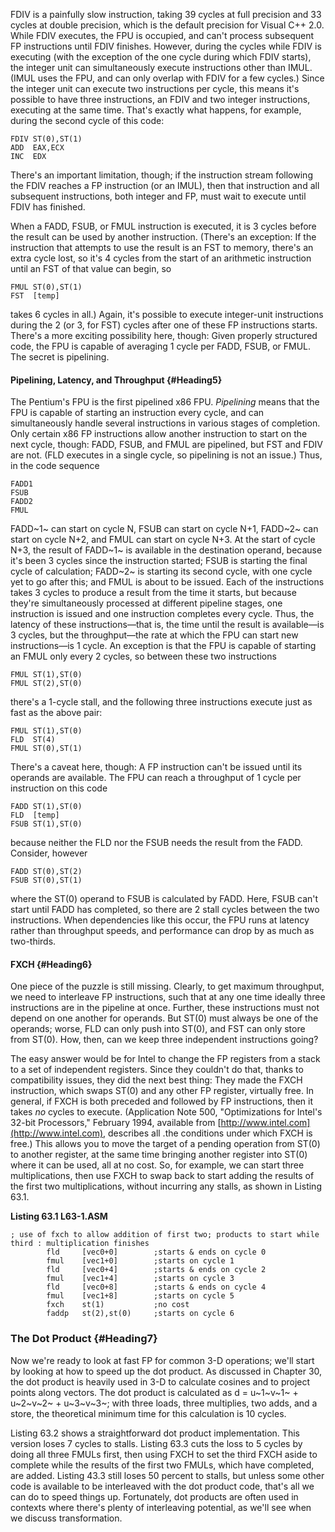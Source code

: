 FDIV is a painfully slow instruction, taking 39 cycles at full precision
and 33 cycles at double precision, which is the default precision for
Visual C++ 2.0. While FDIV executes, the FPU is occupied, and can't
process subsequent FP instructions until FDIV finishes. However, during
the cycles while FDIV is executing (with the exception of the one cycle
during which FDIV starts), the integer unit can simultaneously execute
instructions other than IMUL. (IMUL uses the FPU, and can only overlap
with FDIV for a few cycles.) Since the integer unit can execute two
instructions per cycle, this means it's possible to have three
instructions, an FDIV and two integer instructions, executing at the
same time. That's exactly what happens, for example, during the second
cycle of this code:

    FDIV ST(0),ST(1)
    ADD  EAX,ECX
    INC  EDX

There's an important limitation, though; if the instruction stream
following the FDIV reaches a FP instruction (or an IMUL), then that
instruction and all subsequent instructions, both integer and FP, must
wait to execute until FDIV has finished.

When a FADD, FSUB, or FMUL instruction is executed, it is 3 cycles
before the result can be used by another instruction. (There's an
exception: If the instruction that attempts to use the result is an FST
to memory, there's an extra cycle lost, so it's 4 cycles from the start
of an arithmetic instruction until an FST of that value can begin, so

    FMUL ST(0),ST(1)
    FST  [temp]

takes 6 cycles in all.) Again, it's possible to execute integer-unit
instructions during the 2 (or 3, for FST) cycles after one of these FP
instructions starts. There's a more exciting possibility here, though:
Given properly structured code, the FPU is capable of averaging 1 cycle
per FADD, FSUB, or FMUL. The secret is pipelining.

#### Pipelining, Latency, and Throughput {#Heading5}

The Pentium's FPU is the first pipelined x86 FPU. *Pipelining* means
that the FPU is capable of starting an instruction every cycle, and can
simultaneously handle several instructions in various stages of
completion. Only certain x86 FP instructions allow another instruction
to start on the next cycle, though: FADD, FSUB, and FMUL are pipelined,
but FST and FDIV are not. (FLD executes in a single cycle, so pipelining
is not an issue.) Thus, in the code sequence

    FADD1
    FSUB
    FADD2
    FMUL

FADD~1~ can start on cycle N, FSUB can start on cycle N+1, FADD~2~ can
start on cycle N+2, and FMUL can start on cycle N+3. At the start of
cycle N+3, the result of FADD~1~ is available in the destination
operand, because it's been 3 cycles since the instruction started; FSUB
is starting the final cycle of calculation; FADD~2~ is starting its
second cycle, with one cycle yet to go after this; and FMUL is about to
be issued. Each of the instructions takes 3 cycles to produce a result
from the time it starts, but because they're simultaneously processed at
different pipeline stages, one instruction is issued and one instruction
completes every cycle. Thus, the latency of these instructions—that is,
the time until the result is available—is 3 cycles, but the
throughput—the rate at which the FPU can start new instructions—is 1
cycle. An exception is that the FPU is capable of starting an FMUL only
every 2 cycles, so between these two instructions

    FMUL ST(1),ST(0)
    FMUL ST(2),ST(0)

there's a 1-cycle stall, and the following three instructions execute
just as fast as the above pair:

    FMUL ST(1),ST(0)
    FLD  ST(4)
    FMUL ST(0),ST(1)

There's a caveat here, though: A FP instruction can't be issued until
its operands are available. The FPU can reach a throughput of 1 cycle
per instruction on this code

    FADD ST(1),ST(0)
    FLD  [temp]
    FSUB ST(1),ST(0)

because neither the FLD nor the FSUB needs the result from the FADD.
Consider, however

    FADD ST(0),ST(2)
    FSUB ST(0),ST(1)

where the ST(0) operand to FSUB is calculated by FADD. Here, FSUB can't
start until FADD has completed, so there are 2 stall cycles between the
two instructions. When dependencies like this occur, the FPU runs at
latency rather than throughput speeds, and performance can drop by as
much as two-thirds.

#### FXCH {#Heading6}

One piece of the puzzle is still missing. Clearly, to get maximum
throughput, we need to interleave FP instructions, such that at any one
time ideally three instructions are in the pipeline at once. Further,
these instructions must not depend on one another for operands. But
ST(0) must always be one of the operands; worse, FLD can only push into
ST(0), and FST can only store from ST(0). How, then, can we keep three
independent instructions going?

The easy answer would be for Intel to change the FP registers from a
stack to a set of independent registers. Since they couldn't do that,
thanks to compatibility issues, they did the next best thing: They made
the FXCH instruction, which swaps ST(0) and any other FP register,
virtually free. In general, if FXCH is both preceded and followed by FP
instructions, then it takes *no* cycles to execute. (Application Note
500, "Optimizations for Intel's 32-bit Processors," February 1994,
available from [http://www.intel.com](http://www.intel.com), describes
all .the conditions under which FXCH is free.) This allows you to move
the target of a pending operation from ST(0) to another register, at the
same time bringing another register into ST(0) where it can be used, all
at no cost. So, for example, we can start three multiplications, then
use FXCH to swap back to start adding the results of the first two
multiplications, without incurring any stalls, as shown in Listing 63.1.

**Listing 63.1 L63-1.ASM**

    ; use of fxch to allow addition of first two; products to start while third : multiplication finishes
            fld     [vec0+0]        ;starts & ends on cycle 0
            fmul    [vec1+0]        ;starts on cycle 1
            fld     [vec0+4]        ;starts & ends on cycle 2
            fmul    [vec1+4]        ;starts on cycle 3
            fld     [vec0+8]        ;starts & ends on cycle 4
            fmul    [vec1+8]        ;starts on cycle 5
            fxch    st(1)           ;no cost
            faddp   st(2),st(0)     ;starts on cycle 6

### The Dot Product {#Heading7}

Now we're ready to look at fast FP for common 3-D operations; we'll
start by looking at how to speed up the dot product. As discussed in
Chapter 30, the dot product is heavily used in 3-D to calculate cosines
and to project points along vectors. The dot product is calculated as d
= u~1~v~1~ + u~2~v~2~ + u~3~v~3~; with three loads, three multiplies,
two adds, and a store, the theoretical minimum time for this calculation
is 10 cycles.

Listing 63.2 shows a straightforward dot product implementation. This
version loses 7 cycles to stalls. Listing 63.3 cuts the loss to 5 cycles
by doing all three FMULs first, then using FXCH to set the third FXCH
aside to complete while the results of the first two FMULs, which have
completed, are added. Listing 43.3 still loses 50 percent to stalls, but
unless some other code is available to be interleaved with the dot
product code, that's all we can do to speed things up. Fortunately, dot
products are often used in contexts where there's plenty of interleaving
potential, as we'll see when we discuss transformation.
